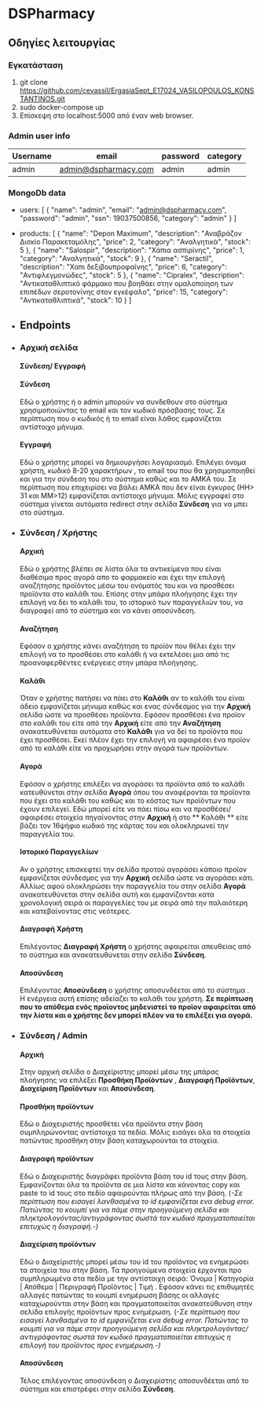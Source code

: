 # DSPharmacy
## Οδηγίες λειτουργίας
### Εγκατάσταση
1. git clone https://github.com/cevassil/ErgasiaSept_E17024_VASILOPOULOS_KONSTANTINOS.git
2. sudo docker-compose up
3.  Επίσκεψη στο localhost:5000 από έναν web browser.

### Admin user info
| Username | email | password | category |
| ------------- | ------------- | ------------- | ------------- | 
| admin         | admin@dspharmacy.com | admin | admin |

### MongoDb data

 - users: [ 	{ 		"name": "admin", 		"email": "admin@dspharmacy.com",
   		"password": "admin", 		"ssn": 19037500856, 		"category": "admin" 	}
   ]
 - products: [ 	{ 		"name": "Depon Maximum", 		"description": "Αναβράζον
   Δισκίο Παρακεταμόλης", 		"price": 2, 		"category": "Αναλγητικά",
   		"stock": 5 	}, 	{ 		"name": "Salospir", 		"description": "Χάπια
   ασπιρίνης", 		"price": 1, 		"category": "Αναλγητικά", 		"stock": 9
   	}, 	{ 		"name": "Seractil", 		"description": "Χαπι
   δεξιβουπροφαίνης", 		"price": 6, 		"category": "Αντιφλεγμονώδες",
   		"stock": 5 	}, 	{ 		"name": "Cipralex", 		"description":
   "Αντικαταθλιπτικό φάρμακο που βοηθάει στην ομαλοποίηση των επιπέδων
   σεροτονίνης στον εγκέφαλο", 		"price": 15, 		"category":
   "Αντικαταθλιπτικά", 		"stock": 10 	} ]
 - ## Endpoints
 - ### Αρχική σελίδα
	#### Σύνδεση/ Εγγραφή
	#### Σύνδεση
	Εδώ ο χρήστης ή ο admin μπορούν να συνδεθουν στο σύστημα χρησιμοποιώντας το email και τον κωδικό πρόσβασης τους. Σε περίπτωση που ο κωδικός ή το email είναι λάθος εμφανίζεται αντίστοιχο μήνυμα. 
	#### Εγγραφή 
	Εδώ ο χρήστης μπορεί να δημιουργήσει λογαριασμό. Επιλέγει όνομα χρήστη, κωδικό 8-20 χαρακτήρων , το email του που θα χρησιμοποιηθεί και για την σύνδεση του στο σύστημα καθώς και το ΑΜΚΑ του. Σε περίπτωση που επιχειρίσει να βάλει ΑΜΚΑ που δεν είναι έγκυρος (ΗΗ> 31 και ΜΜ>12) εμφανίζεται αντίστοιχο μήνυμα. Μόλις εγγραφεί στο σύστημα γίνεται αυτόματα redirect στην σελίδα **Σύνδεση** για να μπει στο σύστημα.
	
 - ### Σύνδεση / Χρήστης 
	####  Αρχική
	Εδώ ο χρήστης βλέπει σε λίστα όλα τα αντικείμενα που είναι διαθέσιμα προς αγορά απο το φαρμακείο και έχει την επιλογή αναζήτησης προϊόντος μέσω του ονόματός του και να προσθέσει προϊόντα στο καλάθι του. Επίσης στην μπάρα πλοήγησης έχει την επιλογή να δει το καλάθι του, το ιστορικό των παραγγελιών του, να διαγραφεί από το σύστημα και να κάνει αποσύνδεση.
	#### Αναζήτηση 
	Εφόσον ο χρήστης κάνει αναζήτηση το προϊόν που θέλει έχει την επιλογή να το προσθέσει στο καλάθι ή να εκτελέσει μια από τις προαναφερθέντες ενέργειες στην μπάρα πλοήγησης.
	#### Καλάθι
	Όταν ο χρήστης πατήσει να πάει στο **Καλάθι** αν το καλάθι του είναι άδειο εμφανίζεται μήνυμα καθώς και ενας σύνδεσμος για την **Αρχική** σελίδα ώστε να προσθέσει προϊόντα. Εφόσον προσθέσει ένα προϊον στο καλάθι του είτε από την **Αρχική** είτε από την **Αναζήτηση** ανακατευθύνεται αυτόματα στο **Καλάθι** για να δεί τα προϊόντα που έχει προσθέσει. Εκεί πλέον έχει την επιλογή να αφαιρέσει ένα προϊον από το καλάθι είτε να προχωρήσει στην αγορά των προϊόντων. 
	#### Αγορά
	Εφόσον ο χρήστης επιλέξει να αγοράσει τα προϊόντα από το καλάθι κατευθύνεται στην σελίδα **Αγορά** όπου του αναφέρονται τα προϊοντα που έχει στο καλάθι του καθώς και το κόστος των προϊόντων που έχουν επιλεγεί. Εδώ μπορεί είτε να πάει πίσω και να προσθέσει/αφαιρέσει στοιχεία πηγαίνοντας στην **Αρχική** ή στο ** Καλάθι ** είτε βάζει τον 16ψήφιο κωδικό της κάρτας του και ολοκληρωνεί την παραγγελία του. 
	#### Ιστορικό Παραγγελίων
	Αν ο χρήστης επισκεφτεί την σελίδα προτού αγοράσει κάποιο προϊον εμφανίζεται σύνδεσμος για την **Αρχική** σελίδα ώστε να αγοράσει κάτι. Αλλίως αφού ολοκληρώσει την παραγγελία του στην σελίδα **Αγορά** ανακατευθύνεται στην σελίδα αυτή και εμφανίζονται κατα χρονολογική σειρά οι παραγγελίες του με σειρά από την παλαιότερη και κατεβαίνοντας στις νεότερες.
	#### Διαγραφή Χρήστη
	Επιλέγοντας **Διαγραφή Χρήστη** ο χρήστης αφαιρείται απευθείας από το σύστημα και ανακατευθύνεται στην σελίδα **Σύνδεση**.
	#### Αποσύνδεση
	Επιλέγοντας **Αποσύνδεση** ο χρήστης αποσυνδέεται από το σύστημα . Η ενέργεια αυτή επίσης αδείαζει το καλάθι του χρήστη. 
	**Σε περίπτωση που το απόθεμα ενός προϊοντος μηδενιστεί το προϊον αφαιρείται από την λίστα και ο χρήστης δεν μπορεί πλέον να το επιλέξει για αγορά.**
 - ### Σύνδεση / Admin
   #### Αρχική
   Στην αρχική σελίδα ο Διαχείριστης μπορεί μέσω της μπάρας πλοήγησης να επιλέξει **Προσθήκη Προϊόντων** , **Διαγραφή Προϊόντων**, **Διαχείριση Προϊόντων** και **Αποσύνδεση**.
   #### Προσθήκη προϊόντων
   Εδώ ο Διαχειριστής προσθέτει νέα προϊόντα στην βάση συμπληρώνοντας αντίστοιχα τα πεδία. Μόλις εισάγει όλα τα στοιχεία πατώντας προσθήκη στην βάση καταχωρούνται τα στοιχεία.
   #### Διαγραφή προϊόντων
   Εδώ ο Διαχειριστής διαγράφει προϊόντα βάση του id τους στην βάση. Εμφανίζονται όλα τα προϊόντα σε μια λίστα και κάνοντας copy και paste το id τους στο πεδίο αφαιρούνται πλήρως από την βάση. (*-Σε περίπτωση που εισαγεί λανθασμένα το id εμφανίζεται ενα debug error. Πατώντας το κουμπί για να πάμε στην προηγούμενη σελίδα και πληκτρολογόντας/αντιγράφοντας σωστά τον κωδικό πραγματοποιείται επιτυχώς η διαγραφή.-)*
   #### Διαχείριση προϊόντων
   Εδώ ο Διαχείριστής μπορεί μέσω του id του προϊόντος να ενημερώσει τα στοιχεία του στην βάση. Τα προηγούμενα στοιχεία έρχονται προ συμπληρωμένα στα πεδία με την αντίστοιχη σειρά: Όνομα | Κατηγορία | Απόθεμα | Περιγραφή Προϊόντος | Τιμή . Εφόσον κάνει τις επιθυμητές αλλαγές πατώντας το κουμπί ενημέρωση βάσης οι αλλαγές καταχωρούνται στην βάση και πραγματοποιείται ανακατεύθυνση στην σελίδα επιλογής προϊόντων προς ενημέρωση. (*-Σε περίπτωση που εισαγεί λανθασμένα το id εμφανίζεται ενα debug error. Πατώντας το κουμπί για να πάμε στην προηγούμενη σελίδα και πληκτρολογόντας/αντιγράφοντας σωστά τον κωδικό πραγματοποιείται επιτυχώς η επιλογή του προϊόντος προς ενημέρωση.-)*
   #### Αποσύνδεση
   Τέλος επιλέγοντας αποσύνδεση ο Διαχειρίστης αποσυνδέεται από το σύστημα και επιστρέφει στην σελίδα **Σύνδεση**.

